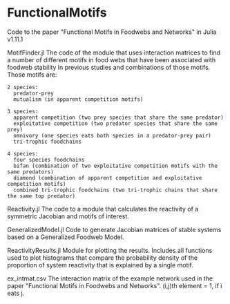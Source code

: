 # FunctionalMotifs
Code to the paper "Functional Motifs in Foodwebs and Networks" in Julia v1.11.1

MotifFinder.jl
    The code of the module that uses interaction matrices to find a number of different motifs in food webs that have been associated with foodweb stability in previous studies and combinations of those motifs. 
    Those motifs are:
    
    2 species:
      predator-prey
      mutualism (in apparent competition motifs)
    
    3 species:
      apparent competition (two prey species that share the same predator)
      exploitative competition (two predator species that share the same prey)
      omnivory (one species eats both species in a predator-prey pair)
      tri-trophic foodchains
    
    4 species:
      four species foodchains
      bifan (combination of two exploitative competition motifs with the same predators)
      diamond (combination of apparent competition and exploitative competition motifs)
      combined tri-trophic foodchains (two tri-trophic chains that share the same top predator)

Reactivity.jl
    The code to a module that calculates the reactivity of a symmetric Jacobian and motifs of interest.

GeneralizedModel.jl
    Code to generate Jacobian matrices of stable systems based on a Generalized Foodweb Model.

ReactivityResults.jl
    Module for plotting the results. Includes all functions used to plot histograms that compare the probability density of the proportion of system reactivity that is explained by a single motif.

ex_intmat.csv
    The interaction matrix of the example network used in the paper "Functional Motifs in Foodwebs and Networks". (i,j)th element = 1, if i eats j.
